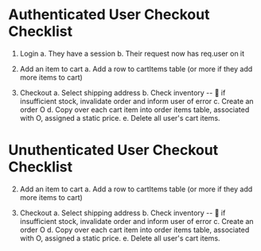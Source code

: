 # Authenticated User Checkout Checklist

1.  Login
    a. They have a session
    b. Their request now has req.user on it

2.  Add an item to cart
    a. Add a row to cartItems table (or more if they add more items to cart)

3.  Checkout
    a. Select shipping address
    b. Check inventory -- 🚨 if insufficient stock, invalidate order and inform user of error
    c. Create an order O
    d. Copy over each cart item into order items table, associated with O, assigned a static price.
    e. Delete all user's cart items.

# Unuthenticated User Checkout Checklist

<!-- 1. Login
  a. They have a session
  b. Their request now has req.user on it -->

2.  Add an item to cart
    a. Add a row to cartItems table (or more if they add more items to cart)

3.  Checkout
    a. Select shipping address
    b. Check inventory -- 🚨 if insufficient stock, invalidate order and inform user of error
    c. Create an order O
    d. Copy over each cart item into order items table, associated with O, assigned a static price.
    e. Delete all user's cart items.
